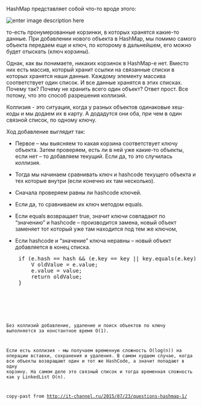 HashMap представляет собой что-то вроде этого:

![enter image description here](http://devcolibri.com/cp/wp-content/uploads/2014/04/5.png)

то-есть пронумерованные корзинки, в которых хранятся какие-то данные. При добавлении нового объекта в HashMap, мы помимо самого объекта передаем еще и ключ, по которому в дальнейшем, его можно будет отыскать (ключ корзины).

Однак, как вы понимаете, никаких корзинок в HashMap-е нет. Вместо них есть массив, который хранит ссылки на связанные списки в которых хранятся наши данные. Каждому элементу массива соответствует один список. И все данные хранятся в этих списках. Почему так? Почему не хранить всего один объект? Ответ прост. Все потому, что это способ разрешения коллизий. 

Коллизия - это ситуация, когда у разных объектов одинаковые хеш-коды и мы додаем их в карту. А додадутся они оба, при чем в один связной список, по одному ключу.

Ход добавление выглядит так:

 - Первое – мы выясняем то какая корзина соответствует ключу объекта. Затем проверяем, есть ли в ней уже какие-то объекты, если нет – то добавляем текущий. Если да, то это случилась коллизия.
 - Тогда мы начинаем сравнивать ключ и hashcode текущего объекта и тех которые внутри (если конечно их там несколько).
 - Сначала проверяем равны ли hashcode ключей.
 - Если да, то сравниваем их ключ методом equals.
 - Если equals возвращает true, значит ключи совпадают по “значению” и hashcode – производится замена, новый объект заменяет тот который уже там находится под тем же ключом,
 - Если hashcode и “значение” ключа неравны – новый объект добавляется в конец списка.

    <pre>
    if (e.hash == hash && (e.key == key || key.equals(e.key))) { 
        V oldValue = e.value; 
        e.value = value; 
        return oldValue; 
    }
    <code>

Без коллизий добавление, удаление и поиск объектов по ключу выполняется за константное время O(1). 

Если есть коллизия - мы получаем временную сложность O(log(n)) на операции вставки, сохранения и удаления. В самом худшем случае, когда все объекты возвращают один и тот же HashCode, а значит попадают в одну корзину. На самом деле это связный список и тогда временная сложность как у LinkedList O(n).

copy-past from 
http://it-channel.ru/2015/07/23/questions-hashmap-1/